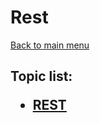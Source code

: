 <H1>Rest</h1>

[Back to main menu](..%2FREADME.md)

<h2>

Topic list:
* [REST](education%2FREST.md)

</h2>